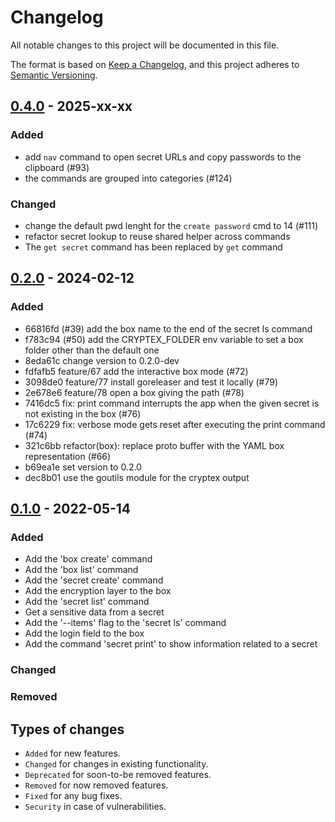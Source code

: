 # Changelog
All notable changes to this project will be documented in this file.

The format is based on [Keep a Changelog](https://keepachangelog.com/en/1.0.0/),
and this project adheres to [Semantic Versioning](https://semver.org/spec/v2.0.0.html).

## [0.4.0](https://github.com/mas2020-golang/raptor/releases/tag/v0.4.0) - 2025-xx-xx

### Added
- add `nav` command to open secret URLs and copy passwords to the clipboard (#93)
- the commands are grouped into categories (#124)

### Changed
- change the default pwd lenght for the `create password` cmd to 14 (#111)
- refactor secret lookup to reuse shared helper across commands
- The `get secret` command has been replaced by `get` command

## [0.2.0](https://github.com/mas2020-golang/raptor/releases/tag/v0.2.0) - 2024-02-12

### Added

- 66816fd (#39) add the box name to the end of the secret ls command
- f783c94 (#50) add the CRYPTEX_FOLDER env variable to set a box folder other than the default one
- 8eda61c change version to 0.2.0-dev
- fdfafb5 feature/67 add the interactive box mode (#72)
- 3098de0 feature/77 install goreleaser and test it locally (#79)
- 2e678e6 feature/78 open a box giving the path (#78)
- 7416dc5 fix: print command interrupts the app when the given secret is not existing in the box (#76)
- 17c6229 fix: verbose mode gets reset after executing the print command (#74)
- 321c6bb refactor(box): replace proto buffer with the YAML box representation (#66)
- b69ea1e set version to 0.2.0
- dec8b01 use the goutils module for the cryptex output

## [0.1.0](https://github.com/mas2020-golang/raptor/releases/tag/v0.1.0-rc.1) - 2022-05-14

### Added
- Add the 'box create' command
- Add the 'box list' command
- Add the 'secret create' command
- Add the encryption layer to the box
- Add the 'secret list' command
- Get a sensitive data from a secret
- Add the '--items' flag to the 'secret ls' command
- Add the login field to the box
- Add the command 'secret print' to show information related to a secret

### Changed

### Removed

## Types of changes
- `Added` for new features.
- `Changed` for changes in existing functionality.
- `Deprecated` for soon-to-be removed features.
- `Removed` for now removed features.
- `Fixed` for any bug fixes.
- `Security` in case of vulnerabilities.
